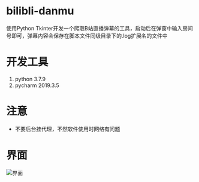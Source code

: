 # bilibli-danmu

使用Python Tkinter开发一个爬取B站直播弹幕的工具，启动后在弹窗中输入房间号即可，弹幕内容会保存在脚本文件同级目录下的.log扩展名的文件中

# 开发工具

1. python 3.7.9
2. pycharm 2019.3.5

# 注意

- 不要后台挂代理，不然软件使用时网络有问题

# 界面

![界面](https://img-blog.csdnimg.cn/20210507003447677.png)
